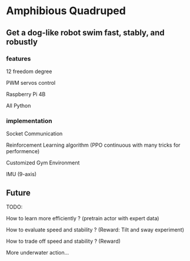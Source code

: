 # Amphibious Quadruped

## Get a dog-like robot swim fast, stably, and robustly

### features

12 freedom degree

PWM servos control

Raspberry Pi 4B

All Python

### implementation

Socket Communication

Reinforcement Learning algorithm (PPO continuous with many tricks for performence)

Customized Gym Environment

IMU (9-axis)

## Future

TODO:

How to learn more efficiently ? (pretrain actor with expert data)

How to evaluate speed and stability ? (Reward: Tilt and sway experiment)

How to trade off speed and stability ? (Reward)

More underwater action...